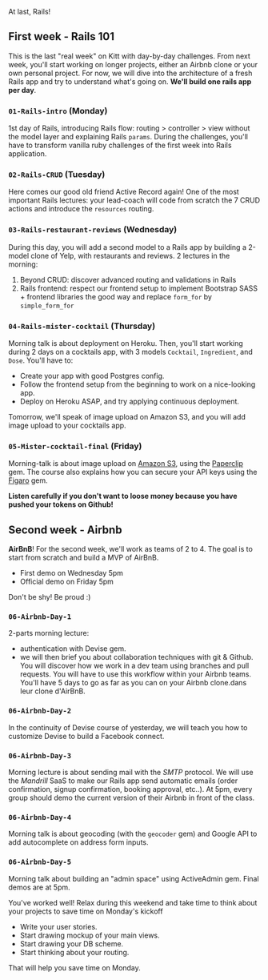 At last, Rails!

## First week - Rails 101

This is the last "real week" on Kitt with day-by-day challenges. From next week, you'll start working on longer projects, either an Airbnb clone or your own personal project. For now, we will dive into the architecture of a fresh Rails app and try to understand what's going on. **We'll build one rails app per day**.

### `01-Rails-intro` (Monday)
1st day of Rails, introducing Rails flow: routing > controller > view without the model layer and explaining Rails `params`. During the challenges, you'll have to transform vanilla ruby challenges of the first week into Rails application.

### `02-Rails-CRUD` (Tuesday)
Here comes our good old friend Active Record again! One of the most important Rails lectures: your lead-coach will code from scratch the 7 CRUD actions and introduce the `resources` routing.

### `03-Rails-restaurant-reviews` (Wednesday)
During this day, you will add a second model to a Rails app by building a 2-model clone of Yelp, with restaurants and reviews. 2 lectures in the morning:

1. Beyond CRUD: discover advanced routing and validations in Rails
1. Rails frontend: respect our frontend setup to implement Bootstrap SASS + frontend libraries the good way and replace `form_for` by `simple_form_for`

### `04-Rails-mister-cocktail` (Thursday)
Morning talk is about deployment on Heroku. Then, you'll start working during 2 days on a cocktails app, with 3 models `Cocktail`, `Ingredient`, and `Dose`. You'll have to:

- Create your app with good Postgres config.
- Follow the frontend setup from the beginning to work on a nice-looking app.
- Deploy on Heroku ASAP, and try applying continuous deployment.

Tomorrow, we'll speak of image upload on Amazon S3, and you will add image upload to your cocktails app.

### `05-Mister-cocktail-final` (Friday)
Morning-talk is about image upload on [Amazon S3](https://aws.amazon.com/s3/), using the [Paperclip](https://github.com/thoughtbot/paperclip) gem. The course also explains how you can secure your API keys using the [Figaro](https://github.com/laserlemon/figaro) gem.

**Listen carefully if you don't want to loose money because you have pushed your tokens on Github!**

## Second week - Airbnb

**AirBnB**! For the second week, we'll work as teams of 2 to 4. The goal is to start from scratch and build a MVP of AirBnB.

- First demo on Wednesday 5pm
- Official demo on Friday 5pm

Don't be shy! Be proud :)

### `06-Airbnb-Day-1`

2-parts morning lecture:
- authentication with Devise gem.
- we will then brief you about collaboration techniques with git & Github. You will discover how we work in a dev team using branches and pull requests. You will have to use this workflow within your Airbnb teams. You'll have 5 days to go as far as you can on your Airbnb clone.dans leur clone d'AirBnB.

### `06-Airbnb-Day-2`
In the continuity of Devise course of yesterday, we will teach you how to customize Devise to build a Facebook connect.

### `06-Airbnb-Day-3`
Morning lecture is about sending mail with the *SMTP* protocol. We will use the *Mandrill* SaaS to make our Rails app send automatic emails (order confirmation, signup confirmation, booking approval, etc..). At 5pm, every group should demo the current version of their Airbnb in front of the class.

### `06-Airbnb-Day-4`
Morning talk is about geocoding (with the `geocoder` gem) and Google API to add autocomplete on address form inputs.

### `06-Airbnb-Day-5`
Morning talk about building an "admin space" using ActiveAdmin gem. Final demos are at 5pm.

You've worked well! Relax during this weekend and take time to think about your projects to save time on Monday's kickoff

- Write your user stories.
- Start drawing mockup of your main views.
- Start drawing your DB scheme.
- Start thinking about your routing.

That will help you save time on Monday.


